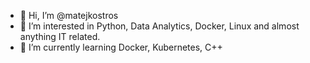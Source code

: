 - 👋 Hi, I’m @matejkostros
- 👀 I’m interested in Python, Data Analytics, Docker, Linux and almost anything IT related.
- 🌱 I’m currently learning Docker, Kubernetes, C++

<!---
matejkostros/matejkostros is a ✨ special ✨ repository because its `README.md` (this file) appears on your GitHub profile.
You can click the Preview link to take a look at your changes.
--->
